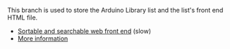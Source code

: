 This branch is used to store the Arduino Library list and the list's front end HTML file.

- [Sortable and searchable web front end](https://per1234.github.io/inoliblist/) (slow)
- [More information](https://github.com/per1234/inoliblist)

